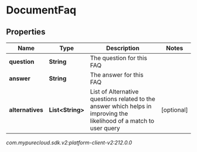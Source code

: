 # DocumentFaq


## Properties

| Name | Type | Description | Notes |
| ------------ | ------------- | ------------- | ------------- |
| **question** | **String** | The question for this FAQ |  |
| **answer** | **String** | The answer for this FAQ |  |
| **alternatives** | **List&lt;String&gt;** | List of Alternative questions related to the answer which helps in improving the likelihood of a match to user query |  [optional] |




_com.mypurecloud.sdk.v2:platform-client-v2:212.0.0_
